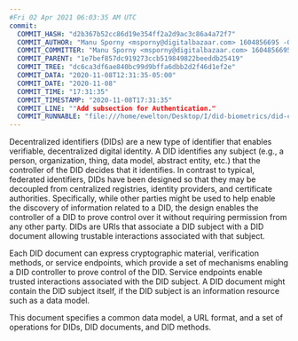 ```yaml
---
#Fri 02 Apr 2021 06:03:35 AM UTC
commit:
  COMMIT_HASH: "d2b367b52cc86d19e354ff2a2d9ac3c86a4a72f7"
  COMMIT_AUTHOR: "Manu Sporny <msporny@digitalbazaar.com> 1604856695 -0500"
  COMMIT_COMMITTER: "Manu Sporny <msporny@digitalbazaar.com> 1604856695 -0500"
  COMMIT_PARENT: "1e7bef857dc919273ccb519849822beeddb25419"
  COMMIT_TREE: "dc6ca3df6ae840bc99d9bffa6dbb2d2f46d1ef2e"
  COMMIT_DATA: "2020-11-08T12:31:35-05:00"
  COMMIT_DATE: "2020-11-08"
  COMMIT_TIME: "17:31:35"
  COMMIT_TIMESTAMP: "2020-11-08T17:31:35"
  COMMIT_LINE: ""Add subsection for Authentication."
  COMMIT_RUNNABLE: "file:///home/ewelton/Desktop/I/did-biometrics/did-core-dataset/analysis/gitinfo/d2b367b52cc86d19e354ff2a2d9ac3c86a4a72f7/snapshot/index.html"
---
```


<section id="abstract">
<p>
<a>Decentralized identifiers</a> (DIDs) are a new type of identifier that
enables verifiable, decentralized digital identity. A <a>DID</a> identifies any
subject (e.g., a person, organization, thing, data model, abstract entity, etc.)
that the controller of the <a>DID</a> decides that it identifies. In contrast to
typical, federated identifiers, DIDs have been designed so that they may be
decoupled from centralized registries, identity providers, and certificate
authorities. Specifically, while other parties might be used to help enable the
discovery of information related to a <a>DID</a>, the design enables the
controller of a <a>DID</a> to prove control over it without requiring permission
from any other party. <a>DID</a>s are URIs that associate a <a>DID subject</a>
with a <a>DID document</a> allowing trustable interactions associated with that
subject.
    </p>
<p>
Each <a>DID document</a> can express cryptographic material, verification
methods, or <a>service endpoints</a>, which provide a set of mechanisms enabling
a <a>DID controller</a> to prove control of the <a>DID</a>. <a>Service
endpoints</a> enable trusted interactions associated with the <a>DID
subject</a>. A <a>DID document</a> might contain the <a>DID subject</a> itself,
if the <a>DID subject</a> is an information resource such as a data model.
    </p>
<p>
This document specifies a common data model, a URL format, and a set of
operations for <a>DIDs</a>, <a>DID documents</a>, and <a>DID methods</a>.
    </p>
</section>
